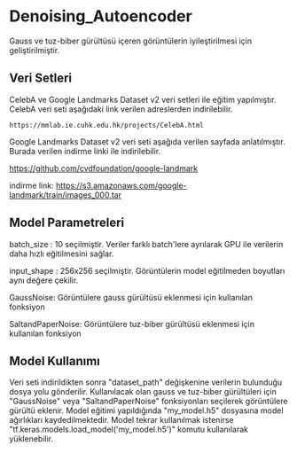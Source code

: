# Denoising_Autoencoder

Gauss ve tuz-biber gürültüsü içeren görüntülerin iyileştirilmesi için geliştirilmiştir.

## Veri Setleri

CelebA ve Google Landmarks Dataset v2 veri setleri ile eğitim yapılmıştır.
CelebA veri seti aşağıdaki link verilen adreslerden indirilebilir.

    https://mmlab.ie.cuhk.edu.hk/projects/CelebA.html

Google Landmarks Dataset v2 veri seti aşağıda verilen sayfada anlatılmıştır. Burada verilen indirme linki ile indirilebilir.

   https://github.com/cvdfoundation/google-landmark
   
indirme link:  https://s3.amazonaws.com/google-landmark/train/images_000.tar

## Model Parametreleri

batch_size : 10 seçilmiştir. Veriler farklı batch'lere ayrılarak GPU ile verilerin daha hızlı eğitilmesini sağlar.

input_shape : 256x256 seçilmiştir. Görüntülerin model eğitilmeden boyutları aynı değere çekilir.

GaussNoise: Görüntülere gauss gürültüsü eklenmesi için kullanılan fonksiyon

SaltandPaperNoise: Görüntülere tuz-biber gürültüsü eklenmesi için kullanılan fonksiyon

## Model Kullanımı

Veri seti indirildikten sonra "dataset_path" değişkenine verilerin bulunduğu dosya yolu gönderilir.
Kullanılacak olan gauss ve tuz-biber gürültüleri için "GaussNoise" veya "SaltandPaperNoise" fonksiyonları seçilerek görüntülere gürültü eklenir.
Model eğitimi yapıldığında "my_model.h5" dosyasına model ağırlıkları kaydedilmektedir. 
Model tekrar kullanılmak istenirse "tf.keras.models.load_model('my_model.h5')" komutu kullanılarak yüklenebilir.
